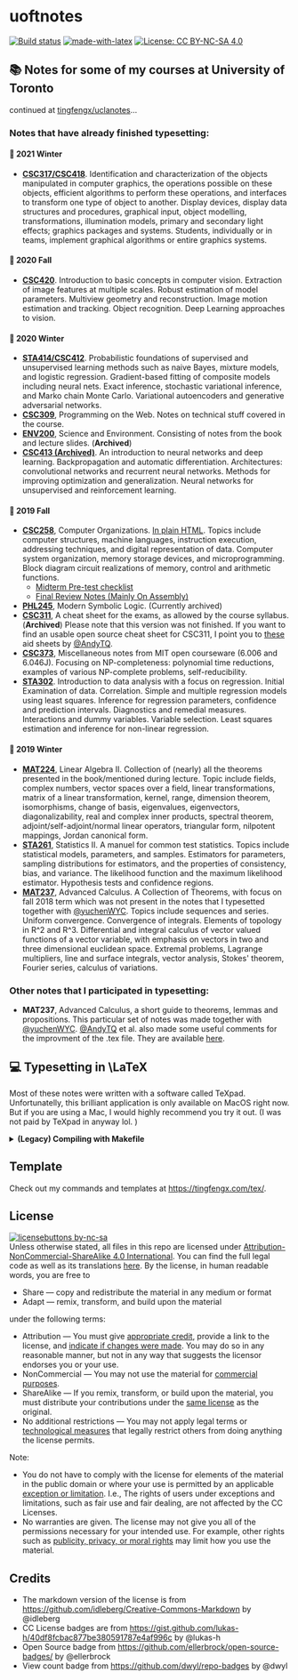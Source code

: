# uoftnotes
[![Build status](https://ci.appveyor.com/api/projects/status/pjxh5g91jpbh7t84?svg=true)](https://github.com/tingfengx/uoftnotes)
[![made-with-latex](https://img.shields.io/badge/Made%20with-LaTeX-1f425f.svg)](https://www.latex-project.org/)
[![License: CC BY-NC-SA 4.0](https://img.shields.io/badge/License-CC%20BY--NC--SA%204.0-lightgrey.svg)](https://creativecommons.org/licenses/by-nc-sa/4.0/)
<!-- [![HitCount](http://hits.dwyl.io/tingfengx/uoftnotes.svg)](http://hits.dwyl.io/tingfengx/uoftnotes) -->

## &#x1F4DA; Notes for some of my courses at University of Toronto  
continued at [tingfengx/uclanotes](https://tingfengx.com/uclanotes/)...  
  
  
### **Notes that have already finished typesetting:**  
  
#### &#128210; 2021 Winter
- [**CSC317/CSC418**](https://tingfengx.github.io/uoftnotes/2021W/CSC317/computer_graphics.pdf). Identification and characterization of the objects manipulated in computer graphics, the operations possible on these objects, efficient algorithms to perform these operations, and interfaces to transform one type of object to another. Display devices, display data structures and procedures, graphical input, object modelling, transformations, illumination models, primary and secondary light effects; graphics packages and systems. Students, individually or in teams, implement graphical algorithms or entire graphics systems.  
    
#### &#x1F4D9; 2020 Fall 
- [**CSC420**](https://tingfengx.github.io/uoftnotes/2020F/CSC420/image_understanding.pdf). Introduction to basic concepts in computer vision. Extraction of image features at multiple scales. Robust estimation of model parameters. Multiview geometry and reconstruction. Image motion estimation and tracking. Object recognition. Deep Learning approaches to vision. 
   
#### &#x1F4D8; 2020 Winter  
- [**STA414/CSC412**](https://tingfengx.github.io/uoftnotes/2020W/STA414/prob_ml.pdf). Probabilistic foundations of supervised and unsupervised learning methods such as naive Bayes, mixture models, and logistic regression. Gradient-based fitting of composite models including neural nets. Exact inference, stochastic variational inference, and Marko chain Monte Carlo. Variational autoencoders and generative adversarial networks.
- [**CSC309**](https://tingfengx.github.io/uoftnotes/2020W/CSC309/web_prog.pdf), Programming on the Web. Notes on technical stuff covered in the course. 
- [**ENV200**](https://tingfengx.github.io/uoftnotes/2020W/ENV200/env_sci.pdf), Science and Environment. Consisting of notes from the book and lecture slides. (**Archived**)
- [**CSC413 (Archived)**](https://tingfengx.github.io/uoftnotes/2020W/CSC413/neural_net.pdf). An introduction to neural networks and deep learning. Backpropagation and automatic differentiation. Architectures: convolutional networks and recurrent neural networks. Methods for improving optimization and generalization. Neural networks for unsupervised and reinforcement learning.
  
#### &#x1f4d7; 2019 Fall  
- [**CSC258**](https://tingfengx.github.io/uoftnotes/2019F/CSC258/computer_organizations.pdf), Computer Organizations. [In plain HTML](https://tingfengx.github.io/uoftnotes/2019F/CSC258/computer_organizations.html). Topics include computer structures, machine languages, instruction execution, addressing techniques, and digital representation of data. Computer system organization, memory storage devices, and microprogramming. Block diagram circuit realizations of memory, control and arithmetic functions. 
   - [Midterm Pre-test checklist](https://tingfengx.github.io/uoftnotes/2019F/CSC258/midterm_checklist.pdf)  
   - [Final Review Notes (Mainly On Assembly)](https://tingfengx.github.io/uoftnotes/2019F/CSC258/final_review.pdf)
- [**PHL245**](https://tingfengx.github.io/uoftnotes/2019F/PHL245/modern_sym_logic.pdf), Modern Symbolic Logic. (Currently archived)
- [**CSC311**](https://tingfengx.github.io/uoftnotes/2019F/CSC311/intro_ml.pdf), A cheat sheet for the exams, as allowed by the course syllabus. (**Archived**) Please note that this version was not finished. If you want to find an usable open source cheat sheet for CSC311, I point you to [these](https://github.com/AndyTQ/Aid-Sheets) aid sheets by [@AndyTQ](https://github.com/AndyTQ). 
- [**CSC373**](https://tingfengx.github.io/uoftnotes/2019F/CSC373/algorithms.pdf), Miscellaneous notes from MIT open courseware (6.006 and 6.046J). Focusing on NP-completeness: polynomial time reductions, examples of various NP-complete problems, self-reducibility. 
- [**STA302**](https://tingfengx.github.io/uoftnotes/2019F/STA302/regression.pdf). Introduction to data analysis with a focus on regression. Initial Examination of data. Correlation. Simple and multiple regression models using least squares. Inference for regression parameters, confidence and prediction intervals. Diagnostics and remedial measures. Interactions and dummy variables. Variable selection. Least squares estimation and inference for non-linear regression.

  
#### &#x1F4d5; 2019 Winter 
- [**MAT224**](https://tingfengx.github.io/uoftnotes/2019W/MAT224/MAT224.pdf), Linear Algebra II. Collection of (nearly) all the theorems presented in the book/mentioned during lecture. Topic include fields, complex numbers, vector spaces over a field, linear transformations, matrix of a linear transformation, kernel, range, dimension theorem, isomorphisms, change of basis, eigenvalues, eigenvectors, diagonalizability, real and complex inner products, spectral theorem, adjoint/self-adjoint/normal linear operators, triangular form, nilpotent mappings, Jordan canonical form.
- [**STA261**](https://tingfengx.github.io/uoftnotes/2019W/STA261/test_statistics_manuel.pdf), Statistics II. A manuel for common test statistics. Topics include statistical models, parameters, and samples. Estimators for parameters, sampling distributions for estimators, and the properties of consistency, bias, and variance. The likelihood function and the maximum likelihood estimator. Hypothesis tests and confidence regions.
- [**MAT237**](https://tingfengx.github.io/uoftnotes/2019W/MAT237/advanced_calc_review.pdf), Advanced Calculus. A Collection of Theorems, with focus on fall 2018 term which was not present in the notes that I typesetted together with [@yuchenWYC](https://github.com/yuchenWYC). Topics include sequences and series. Uniform convergence. Convergence of integrals. Elements of topology in R^2 and R^3. Differential and integral calculus of vector valued functions of a vector variable, with emphasis on vectors in two and three dimensional euclidean space. Extremal problems, Lagrange multipliers, line and surface integrals, vector analysis, Stokes' theorem, Fourier series, calculus of variations.

### **Other notes that I participated in typesetting:**  
- **MAT237**, Advanced Calculus, a short guide to theorems, lemmas and propositions. This particular set of notes was made together with [@yuchenWYC](https://github.com/yuchenWYC). [@AndyTQ](https://github.com/AndyTQ) et al. also made some useful comments for the improvment of the .tex file. They are available [here](https://github.com/yuchenWYC/MAT237). 
   

## &#x1F4BB; Typesetting in \LaTeX
Most of these notes were written with a software called TeXpad. Unfortunatelly, this brilliant application is only available on MacOS right now. But if you are using a Mac, I would highly recommend you try it out. (I was not paid by TeXpad in anyway lol. )
<details>
  <summary><b>(Legacy) Compiling with Makefile</b></summary>
  
- Compiled using ```pdflatex```:
``````
$ pdflatex --version
pdfTeX 3.14159265-2.6-1.40.20 (TeX Live 2019)
kpathsea version 6.3.1
Copyright 2019 Han The Thanh (pdfTeX) et al.   
``````  
  
- Compilation automated with ```latexmk```:
``````
$ latexmk -version
Latexmk, John Collins, 26 Dec. 2019. Version 4.67
``````  
This is particularly useful to automate the multiple runs of ```pdflatex``` needed for some documents.  
- Please note that some of these notes used the LaTeX package `minted`. To compile the documents containing `minted` using ```latexmk```, you need to use the shell escape flag. Please (create if not exist) add the following to your `~/.latexmkrc`.
``````
$latex = 'latex -interaction=nonstopmode -shell-escape';
$pdflatex = 'pdflatex -interaction=nonstopmode -shell-escape';
``````  
- [Make](https://www.gnu.org/software/make/) is a build automation tool that automatically builds executable programs and libraries from source code by reading files called Makefiles which specify how to derive the target program. In the project, we are using it to automate the compilation of the pdf documents from the LaTeX source codes using ```pdflatex``` as well as clean up all the not needed auxilary log files. 
</details>

## Template
Check out my commands and templates at https://tingfengx.com/tex/. 

## License 
[![licensebuttons by-nc-sa](https://licensebuttons.net/l/by-nc-sa/3.0/88x31.png)](https://creativecommons.org/licenses/by-nc-sa/4.0)    
Unless otherwise stated, all files in this repo are licensed under [Attribution-NonCommercial-ShareAlike 4.0 International](https://creativecommons.org/licenses/by-nc-sa/4.0/). You can find the full legal code as well as its translations [here](https://creativecommons.org/licenses/by-nc-sa/4.0/legalcode). By the license, in human readable words, you are free to
- Share — copy and redistribute the material in any medium or format
- Adapt — remix, transform, and build upon the material

under the following terms:

- Attribution — You must give [appropriate credit](https://wiki.creativecommons.org/wiki/License_Versions#Detailed_attribution_comparison_chart), provide a link to the license, and [indicate if changes were made](https://wiki.creativecommons.org/wiki/License_Versions#Modifications_and_adaptations_must_be_marked_as_such). You may do so in any reasonable manner, but not in any way that suggests the licensor endorses you or your use.
- NonCommercial — You may not use the material for [commercial purposes](https://creativecommons.org/faq/#Does_my_use_violate_the_NonCommercial_clause_of_the_licenses.3F).
- ShareAlike — If you remix, transform, or build upon the material, you must distribute your contributions under the [same license](https://creativecommons.org/share-your-work/licensing-considerations/compatible-licenses) as the original.
- No additional restrictions — You may not apply legal terms or [technological measures](https://wiki.creativecommons.org/wiki/License_Versions#Application_of_effective_technological_measures_by_users_of_CC-licensed_works_prohibited) that legally restrict others from doing anything the license permits.

Note:

- You do not have to comply with the license for elements of the material in the public domain or where your use is permitted by an applicable [exception or limitation](https://creativecommons.org/faq/#Do_Creative_Commons_licenses_affect_exceptions_and_limitations_to_copyright.2C_such_as_fair_dealing_and_fair_use.3F). I.e., The rights of users under exceptions and limitations, such as fair use and fair dealing, are not affected by the CC Licenses.
- No warranties are given. The license may not give you all of the permissions necessary for your intended use. For example, other rights such as [publicity, privacy, or moral rights](https://wiki.creativecommons.org/wiki/Considerations_for_licensors_and_licensees) may limit how you use the material.

## Credits 
- The markdown version of the license is from https://github.com/idleberg/Creative-Commons-Markdown by @idleberg
- CC License badges are from https://gist.github.com/lukas-h/40df8fcbac877be380591787e4af996c by @lukas-h
- Open Source badge from https://github.com/ellerbrock/open-source-badges/ by @ellerbrock
- View count badge from https://github.com/dwyl/repo-badges by @dwyl
